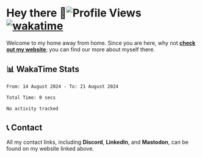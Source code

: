 # Hey there :wave:![Profile Views](https://komarev.com/ghpvc/?username=skifli) [![wakatime](https://wakatime.com/badge/user/b4317b02-0c6d-457b-82a4-a448b8a8d1df.svg)](https://wakatime.com/@b4317b02-0c6d-457b-82a4-a448b8a8d1df)

Welcome to my home away from home. Since you are here, why not [**check out my website**](https://skifli.github.io); you can find our more about myself there.

## 📊 WakaTime Stats

<!--START_SECTION:waka-->

```txt
From: 14 August 2024 - To: 21 August 2024

Total Time: 0 secs

No activity tracked
```

<!--END_SECTION:waka-->

## 📞 Contact

All my contact links, including **Discord**, **LinkedIn**, and **Mastodon**, can be found on my website linked above.
